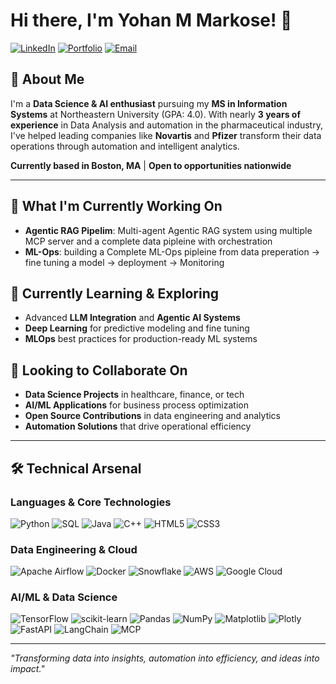# Hi there, I'm Yohan M Markose! 👋

[![LinkedIn](https://img.shields.io/badge/LinkedIn-0077B5?style=for-the-badge&logo=linkedin&logoColor=white)](https://www.linkedin.com/in/yohan-markose-100512149)
[![Portfolio](https://img.shields.io/badge/Portfolio-FF5722?style=for-the-badge&logo=todoist&logoColor=white)](https://yohanmarkose.github.io/)
[![Email](https://img.shields.io/badge/Email-D14836?style=for-the-badge&logo=gmail&logoColor=white)](mailto:yohanmarkose7@gmail.com)

## 🚀 About Me

I'm a **Data Science & AI enthusiast** pursuing my **MS in Information Systems** at Northeastern University (GPA: 4.0). With nearly **3 years of experience** in Data Analysis and automation in the pharmaceutical industry, I've helped leading companies like **Novartis** and **Pfizer** transform their data operations through automation and intelligent analytics.

**Currently based in Boston, MA** | **Open to opportunities nationwide**

---

## 🔭 What I'm Currently Working On

- **Agentic RAG Pipelim**: Multi-agent Agentic RAG system using multiple MCP server and a complete data pipleine with orchestration
- **ML-Ops**: building a Complete ML-Ops pipleine from data preperation -> fine tuning a model -> deployment -> Monitoring

## 🌱 Currently Learning & Exploring

- Advanced **LLM Integration** and **Agentic AI Systems**
- **Deep Learning** for predictive modeling and fine tuning
- **MLOps** best practices for production-ready ML systems

## 👯 Looking to Collaborate On

- **Data Science Projects** in healthcare, finance, or tech
- **AI/ML Applications** for business process optimization
- **Open Source Contributions** in data engineering and analytics
- **Automation Solutions** that drive operational efficiency

---

## 🛠️ Technical Arsenal

### **Languages & Core Technologies**
![Python](https://img.shields.io/badge/Python-3776AB?style=flat-square&logo=python&logoColor=white)
![SQL](https://img.shields.io/badge/SQL-336791?style=flat-square&logo=postgresql&logoColor=white)
![Java](https://img.shields.io/badge/Java-ED8B00?style=flat-square&logo=java&logoColor=white)
![C++](https://img.shields.io/badge/C++-00599C?style=flat-square&logo=cplusplus&logoColor=white)
![HTML5](https://img.shields.io/badge/HTML5-E34F26?style=flat-square&logo=html5&logoColor=white)
![CSS3](https://img.shields.io/badge/CSS3-1572B6?style=flat-square&logo=css3&logoColor=white)

### **Data Engineering & Cloud**
![Apache Airflow](https://img.shields.io/badge/Apache%20Airflow-017CEE?style=flat-square&logo=apache-airflow&logoColor=white)
![Docker](https://img.shields.io/badge/Docker-2496ED?style=flat-square&logo=docker&logoColor=white)
![Snowflake](https://img.shields.io/badge/Snowflake-29B5E8?style=flat-square&logo=snowflake&logoColor=white)
![AWS](https://img.shields.io/badge/AWS-232F3E?style=flat-square&logo=amazon-aws&logoColor=white)
![Google Cloud](https://img.shields.io/badge/Google%20Cloud-4285F4?style=flat-square&logo=google-cloud&logoColor=white)

### **AI/ML & Data Science**
![TensorFlow](https://img.shields.io/badge/TensorFlow-FF6F00?style=flat-square&logo=tensorflow&logoColor=white)
![scikit-learn](https://img.shields.io/badge/scikit--learn-F7931E?style=flat-square&logo=scikit-learn&logoColor=white)
![Pandas](https://img.shields.io/badge/Pandas-150458?style=flat-square&logo=pandas&logoColor=white)
![NumPy](https://img.shields.io/badge/NumPy-013243?style=flat-square&logo=numpy&logoColor=white)
![Matplotlib](https://img.shields.io/badge/Matplotlib-11557c?style=flat-square&logo=matplotlib&logoColor=white)
![Plotly](https://img.shields.io/badge/Plotly-3F4F75?style=flat-square&logo=plotly&logoColor=white)
![FastAPI](https://img.shields.io/badge/FastAPI-005571?style=flat-square&logo=fastapi&logoColor=white)
![LangChain](https://img.shields.io/badge/LangChain-121212?style=flat-square&logo=chainlink&logoColor=white)
![MCP](https://img.shields.io/badge/MCP-Protocol-ff6b35?style=for-the-badge&logoColor=white)

---

*"Transforming data into insights, automation into efficiency, and ideas into impact."*
